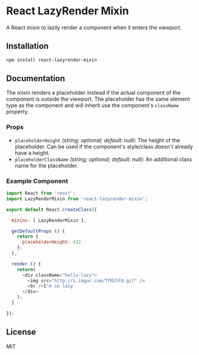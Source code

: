React LazyRender Mixin
======================

A React mixin to lazily render a component when it enters the viewport.

## Installation

```sh
npm install react-lazyrender-mixin
```

## Documentation

The mixin renders a placeholder instead if the actual component of the
component is outside the viewport. The placeholder has the same element type as
the component and will inherit use the component's `className` property.

### Props

 - `placeholderHeight` *(string; optional; default: null)*: The height of the
   placeholder. Can be used if the component's style/class doesn't already have
   a height.
 - `placeholderClassName` *(string; optional; default: null)*: An additional
   class name for the placeholder.


### Example Component

```js
import React from 'react';
import LazyRenderMixin from 'react-lazyrender-mixin';

export default React.createClass({

  mixins: [ LazyRenderMixin ],

  getDefaultProps () {
    return {
      placeholderHeight: 432
    };
  },

  render () {
    return(
      <div className="hello-lazy">
        <img src="http://i.imgur.com/TfM2lF0.gif" />
        <br />I'm so lazy
      </div>
    );
  }

});
```

## License

MIT
